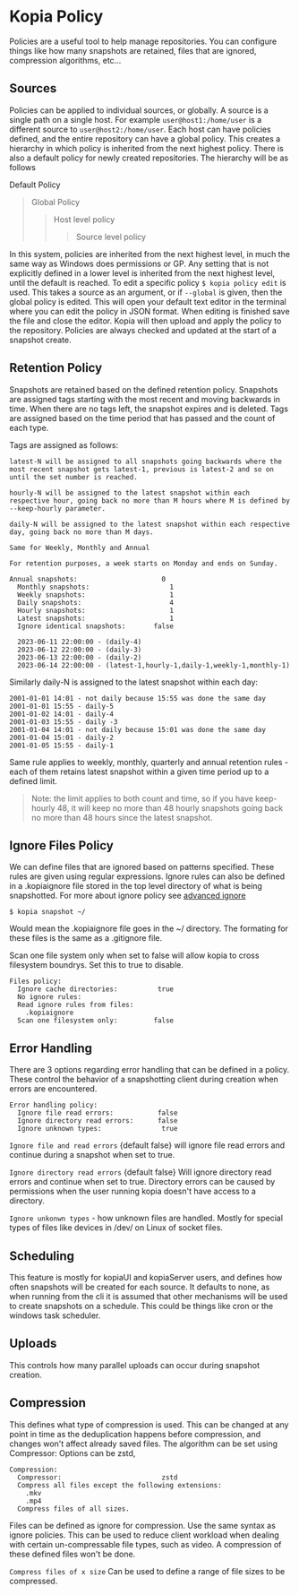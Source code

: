 # Kopia Policy
Policies are a useful tool to help manage repositories. You can configure things like how many snapshots are retained, files that are ignored, compression algorithms, etc...

## Sources

Policies can be applied to individual sources, or globally. A source is a single path on a single host. For example `user@host1:/home/user` is a different source to `user@host2:/home/user`. Each host can have policies defined, and the entire repository can have a global policy. This creates a hierarchy in which policy is inherited from the next highest policy. There is also a default policy for newly created repositories. The hierarchy will be as follows

Default Policy
> Global Policy
>> Host level policy
>>> Source level policy

In this system, policies are inherited from the next highest level, in  much the same way as Windows does permissions or GP. Any setting that is not explicitly defined in a lower level is inherited from the next highest level, until the default is reached. To edit a specific policy `$ kopia policy edit` is used. This takes a source as an argument, or if `--global` is given, then the global policy is edited. This will open your default text editor in the terminal where you can edit the policy in JSON format. When editing is finished save the file and close the editor. Kopia will then upload and apply the policy to the repository. Policies are always checked and updated at the start of a snapshot create.


## Retention Policy
Snapshots are retained based on the defined retention policy. Snapshots are assigned tags starting with the most recent and moving backwards in time. When there are no tags left, the snapshot expires and is deleted. Tags are assigned based on the time period that has passed and the count of each type.

Tags are assigned as follows:

    latest-N will be assigned to all snapshots going backwards where the most recent snapshot gets latest-1, previous is latest-2 and so on until the set number is reached.

    hourly-N will be assigned to the latest snapshot within each respective hour, going back no more than M hours where M is defined by --keep-hourly parameter.

    daily-N will be assigned to the latest snapshot within each respective day, going back no more than M days.

    Same for Weekly, Monthly and Annual

    For retention purposes, a week starts on Monday and ends on Sunday.

```
Annual snapshots:                     0
  Monthly snapshots:                    1
  Weekly snapshots:                     1
  Daily snapshots:                      4
  Hourly snapshots:                     1
  Latest snapshots:                     1
  Ignore identical snapshots:       false
```

```
  2023-06-11 22:00:00 - (daily-4)
  2023-06-12 22:00:00 - (daily-3)
  2023-06-13 22:00:00 - (daily-2)
  2023-06-14 22:00:00 - (latest-1,hourly-1,daily-1,weekly-1,monthly-1)
```

Similarly daily-N is assigned to the latest snapshot within each day:
```
2001-01-01 14:01 - not daily because 15:55 was done the same day
2001-01-01 15:55 - daily-5
2001-01-02 14:01 - daily-4
2001-01-03 15:55 - daily -3
2001-01-04 14:01 - not daily because 15:01 was done the same day
2001-01-04 15:01 - daily-2
2001-01-05 15:55 - daily-1
```
Same rule applies to weekly, monthly, quarterly and annual retention rules - each of them retains latest snapshot within a given time period up to a defined limit.

> Note: the limit applies to both count and time, so if you have keep-hourly 48, it will keep no more than 48 hourly snapshots going back no more than 48 hours since the latest snapshot.

## Ignore Files Policy
We can define files that are ignored based on patterns specified. These rules are given using regular expressions. Ignore rules can also be defined in a .kopiaignore file stored in the top level directory of what is being snapshotted. For more about ignore policy see [advanced ignore](../advanced/kopiaignore/)

`$ kopia snapshot ~/`

Would mean the .kopiaignore file goes in the ~/ directory. The formating for these files is the same as a .gitignore file.

Scan one file system only when set to false will allow kopia to cross filesystem boundrys. Set this to true to disable.

```
Files policy:
  Ignore cache directories:          true
  No ignore rules:
  Read ignore rules from files:           
    .kopiaignore
  Scan one filesystem only:         false
```

## Error Handling
There are 3 options regarding error handling that can be defined in a policy. These control the behavior of a snapshotting client during creation when errors are encountered.

```
Error handling policy:
  Ignore file read errors:           false
  Ignore directory read errors:      false
  Ignore unknown types:               true
```
`Ignore file and read errors` {default false} will ignore file read errors and continue during a snapshot when set to true.

`Ignore directory read errors` {default false} Will ignore directory read errors and continue when set to true. Directory errors can be caused by permissions when the user running kopia doesn't have access to a directory.

`Ignore unkonwn types` - how unknown files are handled. Mostly for special types of files like devices in /dev/ on Linux of socket files.

## Scheduling
This feature is mostly for kopiaUI and kopiaServer users, and defines how often snapshots will be created for each source. It defaults to none, as when running from the cli it is assumed that other mechanisms will be used to create snapshots on a schedule. This could be things like cron or the windows task scheduler.

## Uploads
This controls how many parallel uploads can occur during snapshot creation.

## Compression
This defines what type of compression is used. This can be changed at any point in time as the deduplication happens before compression, and changes won't affect already saved files. The algorithm can be set using Compressor: Options can be zstd,
```
Compression:
  Compressor:                         zstd
  Compress all files except the following extensions:
    .mkv
    .mp4
  Compress files of all sizes.
```

Files can be defined as ignore for compression. Use the same syntax as ignore policies. This can be used to reduce client workload when dealing with certain un-compressable file types, such as video. A compression of these defined files won't be done.

`Compress files of x size` Can be used to define a range of file sizes to be compressed.
